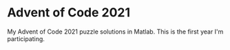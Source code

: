 # Advent of Code 2021
My Advent of Code 2021 puzzle solutions in Matlab.
This is the first year I'm participating.
